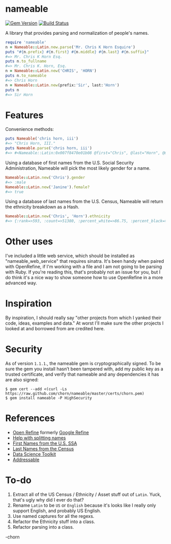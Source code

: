 # nameable

[![Gem Version](https://badge.fury.io/rb/openjournals-nameable.svg)](http://badge.fury.io/rb/nameable)
[![Build Status](https://github.com/openjournals/nameable/actions/workflows/tests.yml/badge.svg)](https://github.com/openjournals/nameable/actions/workflows/tests.yml)

A library that provides parsing and normalization of people's names.

```ruby
require 'nameable'
n = Nameable::Latin.new.parse('Mr. Chris K Horn Esquire')
puts "#{n.prefix} #{n.first} #{n.middle} #{n.last} #{n.suffix}"
#=> Mr. Chris K Horn Esq.
puts n.to_fullname
#=> Mr. Chris K. Horn, Esq.
n = Nameable::Latin.new('CHRIS', 'HORN')
puts n.to_nameable
#=> Chris Horn
n = Nameable::Latin.new(prefix:'Sir', last:'Horn')
puts n
#=> Sir Horn
```

# Features

Convenience methods:

```ruby
puts Nameable('chris horn, iii')
#=> "Chris Horn, III."
puts Nameable.parse('chris horn, iii')
#=> #<Nameable::Latin:0x007f8470e01b08 @first="Chris", @last="Horn", @middle=nil, @prefix=nil, @suffix="III.">
```

Using a database of first names from the U.S. Social Security Administration, Nameable will pick the most likely gender for a name.

```ruby
Nameable::Latin.new('Chris').gender
#=> :male
Nameable::Latin.new('Janine').female?
#=> true
```

Using a database of last names from the U.S. Census, Nameable will return the ethnicity breakdown as a Hash.

```ruby
Nameable::Latin.new('Chris', 'Horn').ethnicity
#=> {:rank=>593, :count=>51380, :percent_white=>86.75, :percent_black=>8.31, :percent_asian_pacific_islander=>0.84, :percent_american_indian_alaska_native=>1.16, :percent_two_or_more_races=>1.46, :percent_hispanic=>1.48}
```

# Other uses

I've included a little web service, which should be installed as "nameable_web_service" that requires sinatra.  It's been handy when paired with OpenRefine, if I'm working with a file and I am not going to be parsing with Ruby.  If you're reading this, that's probably not an issue for you, but I do think it's a nice way to show someone how to use OpenRefine in a more advanced way.

# Inspiration

By inspiration, I should really say "other projects from which I yanked their code, ideas, examples and data." At worst I'll make sure the other projects I looked at and borrowed from are credited here.

# Security

As of version `1.1.1`., the nameable gem is cryptographically signed. To be sure the gem you install hasn’t been tampered with, add my public key as a trusted certificate, and verify that nameable and any dependencies it has are also signed:

```
$ gem cert --add <(curl -Ls https://raw.github.com/chorn/nameable/master/certs/chorn.pem)
$ gem install nameable -P HighSecurity
```

# References

* [Open Refine](http://openrefine.org/) formerly [Google Refine](https://code.google.com/p/google-refine/)
* [Help with splitting names](http://www.onlineaspect.com/2009/08/17/splitting-names/)
* [First Names from the U.S. SSA](http://www.ssa.gov/oact/babynames/limits.html)
* [Last Names from the Census](http://www.census.gov/topics/population/genealogy/data/2000_surnames.html)
* [Data Science Toolkit](https://github.com/petewarden/dstk)
* [Addressable](https://github.com/sporkmonger/addressable)

# To-do

1. Extract all of the US Census / Ethnicity / Asset stuff out of `Latin`. Yuck, that's ugly why did I ever do that?
2. Rename `Latin` to be `US` or `English` because it's looks like I really only support English, and probably US English.
3. Use named captures for all the regexs.
4. Refactor the Ethnicity stuff into a class.
5. Refactor parsing into a class.

-chorn
